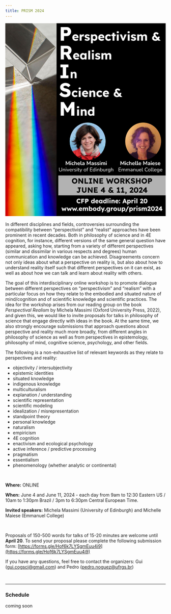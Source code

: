 ```yaml
---
title: PRISM 2024
---
```



<img width="750" src="/prism2024poster.png" title="Perspectivism and Realism In Science and Mind (PRISM): June 4 & 11, 2024" alt="Perspectivism and Realism In Science and Mind (PRISM): June 4 & 11, 2024"/> 
 
In different disciplines and fields, controversies surrounding the compatibility between “perspectivist” and “realist” approaches have been prominent in recent decades. Both in philosophy of science and in 4E cognition, for instance, different versions of the same general question have appeared, asking how, starting from a variety of different perspectives (similar and dissimilar in various respects and degrees) human communication and knowledge can be achieved. Disagreements concern not only ideas about what a perspective on reality is, but also about how to understand reality itself such that different perspectives on it can exist, as well as about how we can talk and learn about reality with others. 

The goal of this interdisciplinary online workshop is to promote dialogue between different perspectives on “perspectivism” and “realism” with a particular focus on how they relate to the embodied and situated nature of mind/cognition and of scientific knowledge and scientific practices. The idea for the workshop arises from our reading group on the book _Perspectival Realism_ by Michela Massimi (Oxford University Press, 2022), and given this, we would like to invite proposals for talks in philosophy of science that engage directly with ideas in the book. At the same time, we also strongly encourage submissions that approach questions about perspective and reality much more broadly, from different angles in philosophy of science as well as from perspectives in epistemology, philosophy of mind, cognitive science, psychology, and other fields. 

The following is a non-exhaustive list of relevant keywords as they relate to perspectives and reality:

- objectivity / intersubjectivity
- epistemic identities
- situated knowledge
- indigenous knowledge
- multiculturalism
- explanation / understanding
- scientific representation
- scientific modeling
- idealization / misrepresentation
- standpoint theory
- personal knowledge
- naturalism
- empiricism
- 4E cognition
- enactivism and ecological psychology
- active inference / predictive processing
- pragmatism
- essentialism
- phenomenology (whether analytic or continental)

<br>

**Where:** ONLINE
 
**When:** June 4 and June 11, 2024 - each day from 9am to 12:30 Eastern US /  10am to 1:30pm Brazil /  3pm to 6:30pm Central European Time.

**Invited speakers:**  Michela Massimi (University of Edinburgh)  and  Michelle Maiese (Emmanuel College)

<br>


Proposals of 150-500 words for talks of 15-20 minutes are welcome until **April 20**. To send your proposal please complete the following submission form: [https://forms.gle/Hof6k7LYSgmEuu4i9](https://forms.gle/Hof6k7LYSgmEuu4i9)

If you have any questions, feel free to contact the organizers: Gui (gui.cogsci@gmail.com) and Pedro (pedro.noguez@ufrgs.br)

<br>

---

### Schedule

coming soon
 


